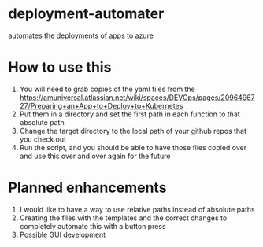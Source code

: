 # deployment-automater
automates the deployments of apps to azure


# How to use this
1. You will need to grab copies of the yaml files from the https://amuniversal.atlassian.net/wiki/spaces/DEVOps/pages/2096496727/Preparing+an+App+to+Deploy+to+Kubernetes
2. Put them in a directory and set the first path in each function to that absolute path
3. Change the target directory to the local path of your github repos that you check out
4. Run the script, and you should be able to have those files copied over and use this over and over again for the future

# Planned enhancements
1. I would like to have a way to use relative paths instead of absolute paths
2. Creating the files with the templates and the correct changes to completely automate this with a button press
3. Possible GUI development
